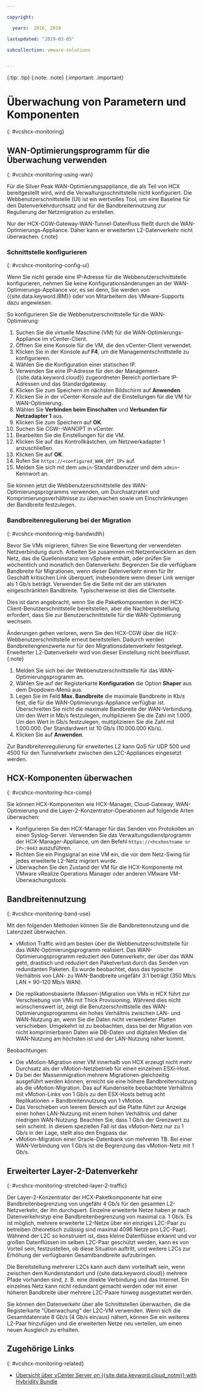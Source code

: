 ```yaml
---

copyright:

  years:  2016, 2019

lastupdated: "2019-03-05"

subcollection: vmware-solutions


---
```


{:tip: .tip}
{:note: .note}
{:important: .important}

# Überwachung von Parametern und Komponenten
{: #vcshcx-monitoring}

## WAN-Optimierungsprogramm für die Überwachung verwenden
{: #vcshcx-monitoring-using-wan}

Für die Silver Peak WAN-Optimierungsappliance, die als Teil von HCX bereitgestellt wird, wird die Verwaltungsschnittstelle nicht konfiguriert. Die Webbenutzerschnittstelle (UI) ist ein wertvolles Tool, um eine Baseline für den Datenverkehrdurchsatz und für die Bandbreitennutzung zur Regulierung der Netzmigration zu erstellen.

Nur der HCX-CGW-Gateway-WAN-Tunnel-Datenfluss fließt durch die WAN-Optimierungs-Appliance. Daher kann er erweiterten L2-Datenverkehr nicht überwachen.
{:note}

### Schnittstelle konfigurieren
{: #vcshcx-monitoring-config-ui}

Wenn Sie nicht gerade eine IP-Adresse für die Webbenutzerschnittstelle konfigurieren, nehmen Sie keine Konfigurationsänderungen an der WAN-Optimierungs-Appliance vor, es sei denn, Sie werden von {{site.data.keyword.IBM}} oder von Mitarbeitern des VMware-Supports dazu angewiesen.   

So konfigurieren Sie die Webbenutzerschnittstelle für die WAN-Optimierung:
1.	Suchen Sie die virtuelle Maschine (VM) für die WAN-Optimierungs-Appliance im vCenter-Client.
2.	Öffnen Sie eine Konsole für die VM, die den vCenter-Client verwendet.
3.	Klicken Sie in der Konsole auf **F4**, um die Managementschnittstelle zu konfigurieren.
4.	Wählen Sie die Konfiguration einer statischen IP.
5.	Verwenden Sie eine IP-Adresse für den der Management-{{site.data.keyword.cloud}} zugeordneten Bereich portierbare IP-Adressen und das Standardgateway.
6.	Klicken Sie zum Speichern im nächsten Bildschirm auf **Anwenden**.
7.  Klicken Sie in der vCenter-Konsole auf die Einstellungen für die VM für WAN-Optimierung.
8.	Wählen Sie **Verbinden beim Einschalten** und **Verbunden für Netzadapter 1** aus.
9.	Klicken Sie zum Speichern auf **OK**.
10.	Suchen Sie CGW-<xxx>-WANOPT in vCenter.
11.	Bearbeiten Sie die Einstellungen für die VM.
12.	Klicken Sie auf das Kontrollkästchen, um Netzwerkadapter 1 anzuschließen.
13.	Klicken Sie auf **OK**.
14.	Rufen Sie `https://<configured_WAN_OPT_IP>` auf.
15.	Melden Sie sich mit dem `admin`-Standardbenutzer und dem `admin`-Kennwort an.

Sie können jetzt die Webbenutzerschnittstelle des WAN-Optimierungsprogramms verwenden, um Durchsatzraten und Komprimierungsverhältnisse zu überwachen sowie um Einschränkungen der Bandbreite festzulegen.

### Bandbreitenregulierung bei der Migration
{: #vcshcx-monitoring-mig-bandwidth}

Bevor Sie VMs migrieren, führen Sie eine Bewertung der verwendeten Netzverbindung durch. Arbeiten Sie zusammen mit Netzentwicklern an dem Netz, das die Quelleninstanz von vSphere enthält, oder prüfen Sie wöchentlich und monatlich den Datenverkehr. Begrenzen Sie die verfügbare Bandbreite für Migrationen, wenn dieser Datenverkehr einen für Ihr Geschäft kritischen Link überquert, insbesondere wenn dieser Link weniger als 1 Gb/s beträgt. Verwenden Sie die Seite mit der am stärksten eingeschränkten Bandbreite. Typischerweise ist dies die Clientseite.

Dies ist dann angebracht, wenn Sie die Paketkomponenten in der HCX-Client-Benutzerschnittstelle bereitstellen, aber die Nachbereitstellung erfordert, dass Sie zur Benutzerschnittstelle für die WAN-Optimierung wechseln.

Änderungen gehen verloren, wenn Sie den HCX-CGW über die HCX-Webbenutzerschnittstelle erneut bereitstellen.
Dadurch werden Bandbreitengrenzwerte nur für den Migrationsdatenverkehr festgelegt. Erweiterter L2-Datenverkehr wird von dieser Einstellung nicht beeinflusst.
{:note}

1. Melden Sie sich bei der Webbenutzerschnittstelle für das WAN-Optimierungsprogramm an.
2. Wählen Sie auf der Registerkarte **Konfiguration** die Option **Shaper** aus dem Dropdown-Menü aus.
3. Legen Sie im Feld **Max. Bandbreite** die maximale Bandbreite in Kb/s fest, die für die WAN-Optimierungs-Appliance verfügbar ist. Überschreiten Sie nicht die maximale Bandbreite der WAN-Verbindung. Um den Wert in Mb/s festzulegen, multiplizieren Sie die Zahl mit 1.000. Um den Wert in Gb/s festzulegen, multiplizieren Sie die Zahl mit 1.000.000. Der Standardwert ist 10 Gb/s (10.000.000 Kb/s).
4. Klicken Sie auf **Anwenden**.

Zur Bandbreitenregulierung für erweitertes L2 kann QoS für UDP 500 und 4500 für den Tunnelverkehr zwischen den L2C-Appliances eingesetzt werden.

## HCX-Komponenten überwachen
{: #vcshcx-monitoring-hcx-comp}

Sie können HCX-Komponenten wie HCX-Manager, Cloud-Gateway, WAN-Optimierung und die Layer-2-Konzentrator-Operationen auf folgende Arten überwachen:

- Konfigurieren Sie den HCX-Manager für das Senden von Protokollen an einen Syslog-Server. Verwenden Sie das Verwaltungsdienstprogramm der HCX-Manager-Appliance, um den Befehl `https://<hcxhostname or
IP>:9443` auszuführen.
- Richten Sie ein Pingsignal an eine VM ein, die vor dem Netz-Swing für jedes erweiterte L2-Netz migriert wurde.
- Überwachen Sie den Zustand der VM für die HCX-Komponente mit VMware vRealize Operations Manager oder anderen VMware VM-Überwachungstools.

## Bandbreitennutzung
{: #vcshcx-monitoring-band-use}

Mit den folgenden Methoden können Sie die Bandbreitennutzung und die Latenzzeit überwachen.

- vMotion Traffic wird am besten über die Webbenutzerschnittstelle für das WAN-Optimierungsprogramm realisiert. Das WAN-Optimierungsprogramm reduziert den Datenverkehr, der über das WAN geht, drastisch und reduziert den Paketverlust durch das Senden von redundanten Paketen. Es wurde beobachtet, dass das typische Verhältnis von LAN- zu WAN-Bandbreite ungefähr 3:1 beträgt (350 Mb/s LAN = 90-120 Mb/s WAN).

- Die replikationsbasierte (Massen-)Migration von VMs in HCX führt zur Verschiebung von VMs mit Thick Provisioning. Während dies nicht wünschenswert ist, zeigt die Benutzerschnittstelle des WAN-Optimierungsprogramms ein hohes Verhältnis zwischen LAN- und WAN-Nutzung an, wenn Sie die Daten nicht verwendeter Platten verschieben. Umgekehrt ist zu beobachten, dass bei der Migration von nicht komprimierbaren Daten wie DB-Daten und digitalen Medien die WAN-Nutzung am höchsten ist und der LAN-Nutzung näher kommt.

Beobachtungen:
- Die vMotion-Migration einer VM innerhalb von HCX erzeugt nicht mehr Durchsatz als der vMotion-Netzbetrieb für einen einzelnen ESXi-Host.
- Da bei der Massenmigration mehrere Migrationen gleichzeitig ausgeführt werden können, erreicht sie eine höhere Bandbreitennutzung als die vMotion-Migration. Das auf Kundenseite beobachtete Verhältnis mit vMotion-Links von 1 Gb/s zu den ESX-Hosts betrug acht Replikationen = Bandbreitennutzung von 1 vMotion.
- Das Verschieben von leerem Bereich auf die Platte führt zur Anzeige einer hohen LAN-Nutzung mit einem hohen Verhältnis und daher niedrigen WAN-Nutzung. Beachten Sie, dass 1 Gb/s der Grenzwert zu sein scheint. In diesem speziellen Fall ist das vMotion-Netz nur zu 1 Gb/s in der Lage, stellt also den Engpass dar.
- vMotion-Migration einer Oracle-Datenbank von mehreren TB. Bei einer WAN-Verbindung von 1 Gb/s ist die Begrenzung das vMotion-Netz mit 1 Gb/s.

## Erweiterter Layer-2-Datenverkehr
{: #vcshcx-monitoring-stretched-layer-2-traffic}

Der Layer-2-Konzentrator der HCX-Paketkomponente hat eine Bandbreitenbegrenzung von ungefähr 4 Gb/s für den gesamten L2-Netzverkehr, der ihn durchquert. Einzelne erweiterte Netze haben je nach Datenverkehrstyp eine Bandbreitenbegrenzung von maximal ca. 1 Gb/s. Es ist möglich, mehrere erweiterte L2-Netze über ein einziges L2C-Paar zu betreiben (theoretisch zulässig sind maximal 4096 Netze pro L2C-Paar). Während der L2C so konstruiert ist, dass kleine Datenflüsse erkannt und vor großen Datenflüssen im selben L2C-Paar geschützt werden, kann es von Vorteil sein, festzustellen, ob diese Situation auftritt, und weitere L2Cs zur Erhöhung der verfügbaren Gesamtbandbreite aufzubringen.

Die Bereitstellung mehrerer L2Cs kann auch dann vorteilhaft sein, wenn zwischen dem Kundenstandort und {{site.data.keyword.cloud}} mehrere Pfade vorhanden sind, z. B. eine direkte Verbindung und das Internet. Ein einzelnes Netz kann nicht redundant gemacht werden oder mit einer höheren Bandbreite über mehrere L2C-Paare hinweg ausgestattet werden.

Sie können den Datenverkehr über alle Schnittstellen überwachen, die die Registerkarte "Überwachung" der L2C-VM verwenden. Wenn sich die Gesamtdatenrate 8 Gb/s (4 Gb/s ein/aus) nähert, können Sie ein weiteres L2-Paar hinzufügen und die erweiterten Netze neu verteilen, um einen neuen Ausgleich zu erhalten.

## Zugehörige Links
{: #vcshcx-monitoring-related}

* [Übersicht über vCenter Server on {{site.data.keyword.cloud_notm}} with Hybridity Bundle](/docs/services/vmwaresolutions/archiref/vcs?topic=vmware-solutions-vcs-hybridity-intro)   
